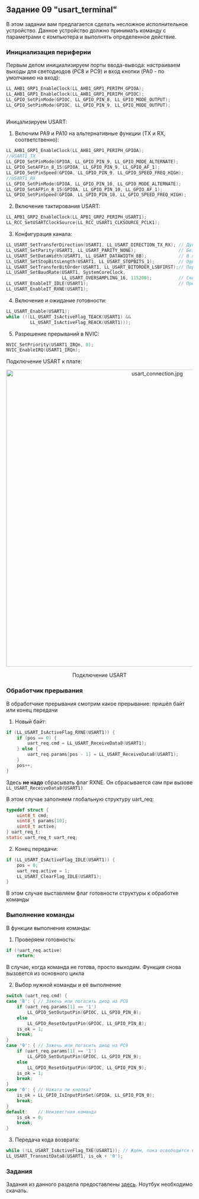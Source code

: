 ## Задание 09 "usart_terminal"

В этом задании вам предлагается сделать несложное исполнительное устройство.
Данное устройство должно принимать команду с параметрами с компьютера и
выполнять определенное действие.

### Инициализация периферии

Первым делом инициализируем порты ввода-вывода: настраиваем выходы для светодиодов (PC8 и PC9) и вход кнопки (PA0 - по умолчанию на вход):

```c
LL_AHB1_GRP1_EnableClock(LL_AHB1_GRP1_PERIPH_GPIOA);
LL_AHB1_GRP1_EnableClock(LL_AHB1_GRP1_PERIPH_GPIOC);
LL_GPIO_SetPinMode(GPIOC, LL_GPIO_PIN_8, LL_GPIO_MODE_OUTPUT);
LL_GPIO_SetPinMode(GPIOC, LL_GPIO_PIN_9, LL_GPIO_MODE_OUTPUT);
    
```

Иницализируем USART: 

1. Включим PA9 и PA10 на альтернативные функции (TX и RX, соответственно):

```c
LL_AHB1_GRP1_EnableClock(LL_AHB1_GRP1_PERIPH_GPIOA);
//USART1_TX
LL_GPIO_SetPinMode(GPIOA, LL_GPIO_PIN_9, LL_GPIO_MODE_ALTERNATE);
LL_GPIO_SetAFPin_8_15(GPIOA, LL_GPIO_PIN_9, LL_GPIO_AF_1);
LL_GPIO_SetPinSpeed(GPIOA, LL_GPIO_PIN_9, LL_GPIO_SPEED_FREQ_HIGH);
//USART1_RX
LL_GPIO_SetPinMode(GPIOA, LL_GPIO_PIN_10, LL_GPIO_MODE_ALTERNATE);
LL_GPIO_SetAFPin_8_15(GPIOA, LL_GPIO_PIN_10, LL_GPIO_AF_1);
LL_GPIO_SetPinSpeed(GPIOA, LL_GPIO_PIN_10, LL_GPIO_SPEED_FREQ_HIGH);
```

2. Включение тактирования USART:

```c
LL_APB1_GRP2_EnableClock(LL_APB1_GRP2_PERIPH_USART1);
LL_RCC_SetUSARTClockSource(LL_RCC_USART1_CLKSOURCE_PCLK1);
```

3. Конфигурация канала:

```c
LL_USART_SetTransferDirection(USART1, LL_USART_DIRECTION_TX_RX); // Дуплексный режим
LL_USART_SetParity(USART1, LL_USART_PARITY_NONE);                // Без битов чётности
LL_USART_SetDataWidth(USART1, LL_USART_DATAWIDTH_8B);            // В пакете 8 бит
LL_USART_SetStopBitsLength(USART1, LL_USART_STOPBITS_1);         // Один стоп-бит
LL_USART_SetTransferBitOrder(USART1, LL_USART_BITORDER_LSBFIRST);// Порядок бит: менее значащие впереди
LL_USART_SetBaudRate(USART1, SystemCoreClock,
                     LL_USART_OVERSAMPLING_16, 115200);          // Скорость передачи 115200 бод
LL_USART_EnableIT_IDLE(USART1);                                  // Прерывания по приходу байта и концу передачи
LL_USART_EnableIT_RXNE(USART1);
```

4. Включение и ожидание готовности:

```c
LL_USART_Enable(USART1);
while (!(LL_USART_IsActiveFlag_TEACK(USART1) &&
         LL_USART_IsActiveFlag_REACK(USART1)));
```

5. Разрешение прерываний в NVIC:

```c
NVIC_SetPriority(USART1_IRQn, 0);
NVIC_EnableIRQ(USART1_IRQn);
```

Подключение USART к плате:

<p align="center">
  <img width="800" src="https://github.com/leokondrashov/stm32f0_ARM/blob/master/docs/images/usart_connection.jpg" alt="usart_connection.jpg"/>
  <p align="center"> Подключение USART <p align="center">


### Обработчик прерывания

В обработчике прерывания смотрим какое прерывание: пришёл байт или конец передачи

1. Новый байт:

```c
if (LL_USART_IsActiveFlag_RXNE(USART1)) {
    if (pos == 0) {
        uart_req.cmd = LL_USART_ReceiveData8(USART1);
    } else {
        uart_req.params[pos - 1] = LL_USART_ReceiveData8(USART1);
    }
    pos++;
}
```

Здесь __не надо__ сбрасывать флаг RXNE. Он сбрасывается сам при вызове `LL_USART_ReceiveData8(USART1)`

В этом случае заполняем глобальную структуру uart_req:

```c
typedef struct {
    uint8_t cmd;
    uint8_t params[10];
    uint8_t active;
} uart_req_t;
static uart_req_t uart_req;
```

2. Конец передачи: 

```c
if (LL_USART_IsActiveFlag_IDLE(USART1)) {
    pos = 0;
    uart_req.active = 1;
    LL_USART_ClearFlag_IDLE(USART1);
}

```

В этом случае выставляем флаг готовности структуры к обработке команды

### Выполнение команды

В функции выполнения команды:

1. Проверяем готовность:

```c
if (!uart_req.active)
    return;
```

В случае, когда команда не готова, просто выходим. Функция снова вызовется из основного цикла

2. Выбор нужной команды и её выполнение

```c
switch (uart_req.cmd) {
case '8': { // Зажечь или погасить диод на PC8
    if (uart_req.params[1] == '1')
        LL_GPIO_SetOutputPin(GPIOC, LL_GPIO_PIN_8);
    else
        LL_GPIO_ResetOutputPin(GPIOC, LL_GPIO_PIN_8);
    is_ok = 1;
    break;
}
case '9': { // Зажечь или погасить диод на PC9
    if (uart_req.params[1] == '1')
        LL_GPIO_SetOutputPin(GPIOC, LL_GPIO_PIN_9);
    else
        LL_GPIO_ResetOutputPin(GPIOC, LL_GPIO_PIN_9);
    is_ok = 1;
    break;
}
case '0': { // Нажата ли кнопка?
    is_ok = LL_GPIO_IsInputPinSet(GPIOA, LL_GPIO_PIN_0);
    break;
}
default:    // Неизвестная команда
    is_ok = 0;
    break;
}
```

3. Передача кода возврата:

```c
while (!LL_USART_IsActiveFlag_TXE(USART1)); // Ждём, пока освободится канал не передачу
LL_USART_TransmitData8(USART1, is_ok + '0');
```

### Задания

Задания из данного раздела предоставлены [здесь](https://github.com/edosedgar/stm32f0_ARM/blob/master/labs/09_usart_terminal/notebook/09_usart_terminal.ipynb). Ноутбук необходимо скачать.
